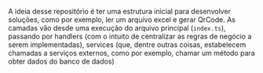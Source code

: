 A ideia desse repositório é ter uma estrutura inicial para desenvolver soluções, como por exemplo, ler um arquivo excel e gerar QrCode. As camadas vão desde uma execução do arquivo principal (`index.ts`), passando por handlers (com o intuito de centralizar as regras de negócio a serem implementadas), services (que, dentre outras coisas, estabelecem chamadas a serviços externos, como por exemplo, chamar um método para obter dados do banco de dados)